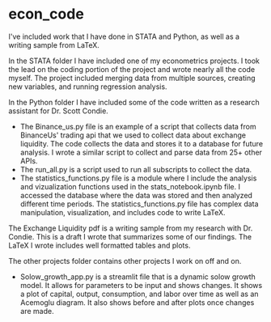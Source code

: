 # econ_code
I've included work that I have done in STATA and Python, as well as a writing sample from LaTeX.

In the STATA folder I have included one of my econometrics projects. I took the lead on the coding portion of the project and wrote nearly all the code myself. The project included merging data from multiple sources, creating new variables, and running regression analysis.

In the Python folder I have included some of the code written as a research assistant for Dr. Scott Condie. 
* The Binance_us.py file is an example of a script that collects data from BinanceUs' trading api that we used to collect data about exchange liquidity. The code collects the data and stores it to a database for future analysis. I wrote a similar script to collect and parse data from 25+ other APIs.
* The run_all.py is a script used to run all subscripts to collect the data.
* The statistics_functions.py file is a module where I include the analysis and vizualization functions used in the stats_notebook.ipynb file. I accessed the database where the data was stored and then analyzed different time periods. The statistics_functions.py file has complex data manipulation, visualization, and includes code to write LaTeX. 

The Exchange Liquidity pdf is a writing sample from my research with Dr. Condie. This is a draft I wrote that summarizes some of our findings. The LaTeX I wrote includes well formatted tables and plots. 

The other projects folder contains other projects I work on off and on. 
* Solow_growth_app.py is a streamlit file that is a dynamic solow growth model. It allows for parameters to be input and shows changes. It shows a plot of capital, output, consumption, and labor over time as well as an Acemoglu diagram. It also shows before and after plots once changes are made. 
